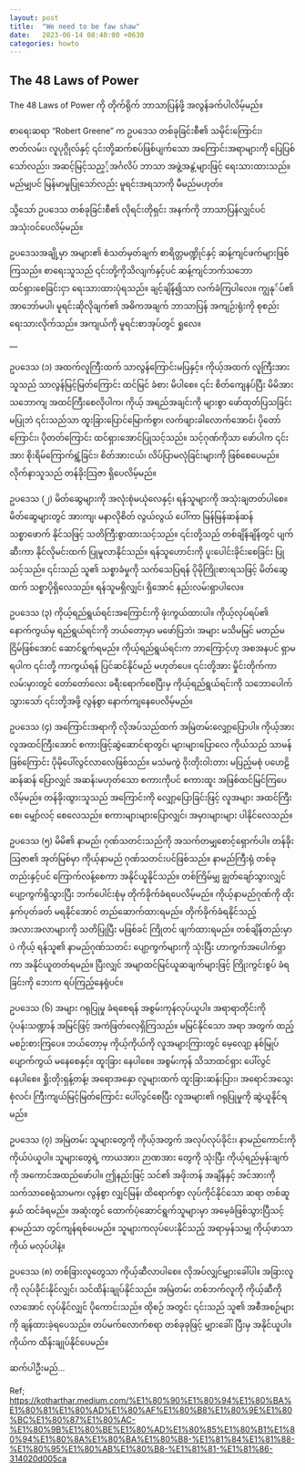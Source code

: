 ```yaml
---
layout: post
title:  "We need to be faw shaw"
date:   2023-06-14 08:40:00 +0630
categories: howto
---
```



## The 48 Laws of Power


The 48 Laws of Power ကို တိုက်ရိုက် ဘာသာပြန်ဖို့ အလွန်ခက်ပါလိမ့်မည်။

စာရေးဆရာ “Robert Greene” က ဥပဒေသ တစ်ခုခြင်းစီ၏ သမိုင်းကြောင်း၊ ဇာတ်လမ်း၊ လူပုဂ္ဂိုလ်နှင့် ၎င်းတို့ဆက်စပ်ဖြစ်ပျက်သော အကြောင်းအရာများကို ပြေပြစ်သော်လည်း၊ အဆင့်မြင့်သည့့်အင်္ဂလိပ် ဘာသာ အဖွဲ့အနွဲ့များဖြင့် ရေးသားထားသည်။ မည်မျှပင် မြန်မာမှုပြုသော်လည်း မူရင်းအရသာကို မီမည်မဟုတ်။

သို့သော် ဥပဒေသ တစ်ခုခြင်းစီ၏ လိုရင်းတိုရှင်း အနက်ကို ဘာသာပြန်လျှင်ပင် အသုံးဝင်ပေလိမ့်မည်။

ဥပဒေသအချို့မှာ အများ၏ စံသတ်မှတ်ချက် စာရိတ္တမဏ္ဍိုင်နှင့် ဆန့်ကျင်ဖက်များဖြစ်ကြသည်။ စာရေးသူသည် ၎င်းတို့ကိုသိလျက်နှင့်ပင် ဆန့်ကျင်ဘက်သဘော ထင်ရှားစေခြင်းငှာ ရေးသားထားပုံရသည်။ ချင့်ချိန်၍သာ လက်ခံကြပါလေ။ ကျွနု်ပ်၏ အာဘော်မပါ၊ မူရင်းဆိုလိုချက်၏ အဓိကအချက် ဘာသာပြန် အကျဉ်းရုံးကို စုစည်းရေးသားလိုက်သည်။ အကျယ်ကို မူရင်းစာအုပ်တွင် ရှုလေ။

—

ဥပဒေသ (၁) အထက်လူကြီးထက် သာလွန်ကြောင်းမပြနှင့်။
ကိုယ့်အထက် လူကြီးအား သူသည် သာလွန်မြင့်မြတ်ကြောင်း ထင်မြင် ခံစား မိပါစေ။ ၎င်း စိတ်ကျေနပ်ပြီး မိမိအား သဘောကျ အထင်ကြီးစေလိုပါက၊ ကိုယ့် အရည်အချင်းကို များစွာ ဖော်ထုတ်ပြသခြင်း မပြုဘဲ ၎င်းသည်သာ ထူးခြားပြောင်မြောက်စွာ၊ လက်ဖျားခါလောက်အောင်၊ ပိုတော်ကြောင်း၊ ပိုတတ်ကြောင်း ထင်ရှားအောင်ပြုသင့်သည်။ သင့်ဂုဏ်ကိုသာ ဖော်ပါက ၎င်းအား စိုးရိမ်ကြောက်ရွံ့ခြင်း၊ စိတ်အားငယ်၊ လိပ်ပြာမလုံခြင်းများကို ဖြစ်စေပေမည်။ လိုက်နာသူသည် တန်ခိုးသြဇာ ရှိပေလိမ့်မည်။

ဥပဒေသ (၂) မိတ်ဆွေများကို အလုံးစုံမယုံလေနှင့်၊ ရန်သူများကို အသုံးချတတ်ပါစေ။
မိတ်ဆွေများတွင် အားကျ၊ မနာလိုစိတ် လွယ်လွယ် ပေါ်ကာ မြန်မြန်ဆန်ဆန် သစ္စာဖောက် နိုင်သဖြင့် သတိကြီးစွာထားသင့်သည်။ ၎င်းတို့သည် တစ်ချိန်ချိန်တွင် ပျက်ဆီးကာ နိုင်လိုမင်းထက် ပြုမူလာနိုင်သည်။ ရန်သူဟောင်းကို ပူးပေါင်းခိုင်းစေခြင်း ပြုသင့်သည်။ ၎င်းသည် သူ၏ သစ္စာခံမှုကို သက်သေပြရန် ပိုမိုကြိုးစားရသဖြင့် မိတ်ဆွေထက် သစ္စာပိုရှိလေသည်။ ရန်သူမရှိလျှင်၊ ရှိအောင် နည်းလမ်းရှာပါလေ။

ဥပဒေသ (၃) ကိုယ့်ရည်ရွယ်ရင်းအကြောင်းကို ဖုံးကွယ်ထားပါ။
ကိုယ့်လုပ်ရပ်၏ နောက်ကွယ်မှ ရည်ရွယ်ရင်းကို ဘယ်တော့မှာ မဖော်ပြဘဲ၊ အများ မသိမမြင် မတည်မငြိမ်ဖြစ်အောင် ဆောင်ရွက်ရမည်။ ကိုယ့်ရည်ရွယ်ရင်းက ဘာကြောင့်ဟု အစအနပင် ရှာမရပါက ၎င်းတို့ ကာကွယ်ရန် ပြင်ဆင်နိုင်မည် မဟုတ်ပေ။ ၎င်းတို့အား မှိုင်းတိုက်ကာ လမ်းမှားတွင် တော်တော်လေး ခရီးရောက်စေပြီးမှ ကိုယ့်ရည်ရွယ်ရင်းကို သဘောပေါက်သွားသော် ၎င်းတို့အဖို့ လွန်စွာ နောက်ကျနေပေလိမ့်မည်။

ဥပဒေသ (၄) အကြောင်းအရာကို လိုအပ်သည်ထက် အမြဲတမ်းလျှော့ပြောပါ။
ကိုယ့်အား လူအထင်ကြီးအောင် စကားဖြင့်ဆွဲဆောင်ရာတွင်၊ များများပြောလေ ကိုယ်သည် သာမန် ဖြစ်ကြောင်း ပိုမိုပေါ်လွင်လာလေဖြစ်သည်။ မသဲမကွဲ ဝိုးတိုးဝါးတား မပြည့်မစုံ ပဟေဠိဆန်ဆန် ပြောလျှင် အဆန်းမဟုတ်သော စကားကိုပင် စကားထူး အဖြစ်ထင်မြင်ကြပေလိမ့်မည်။ တန်ခိုးထွားသူသည် အကြောင်းကို လျှော့ပြောခြင်းဖြင့် လူအများ အထင်ကြီးစေ၊ မျှော်လင့် စေလေသည်။ စကားများများပြောလျှင်၊ အမှားများများ ပါနိုင်လေသည်။

ဥပဒေသ (၅) မိမိ၏ နာမည်၊ ဂုဏ်သတင်းသည်ကို အသက်တမျှစောင့်ရှောက်ပါ။
တန်ခိုး သြဇာ၏ အုတ်မြစ်မှာ ကိုယ့်နာမည် ဂုဏ်သတင်းပင်ဖြစ်သည်။ နာမည်ကြီးရုံ တစ်ခုတည်းနှင့်ပင် ကြောက်လန့်စေကာ အနိုင်ယူနိုင်သည်။ တစ်ကြိမ်မျှ ချွတ်ချော်သွားလျှင် ပျော့ကွက်ရှိသွားပြီး ဘက်ပေါင်းစုံမှ တိုက်ခိုက်ခံရပေလိမ့်မည်။ ကိုယ့်နာမည်ဂုဏ်ကို ထိုးနှက်ပုတ်ခတ် မရနိုင်အောင် တည်ဆောက်ထားရမည်။ တိုက်ခိုက်ခံရနိုင်သည့် အလားအလာများကို သတိပြုပြီး မဖြစ်ခင် ကြိုတင် ဖျက်ထားရမည်။ တစ်ချိန်တည်းမှာပဲ ကိုယ့် ရန်သူ၏ နာမည်ဂုဏ်သတင်း ပျော့ကွက်များကို သုံးပြီး ဟာကွက်အပေါက်ရှာကာ အနိုင်ယူတတ်ရမည်။ ပြီးလျှင် အမျာထင်မြင်ယူဆချက်များဖြင့် ကြိုးကွင်းစွပ် ခံရခြင်းကို ဘေးက ရပ်ကြည့်နေရုံပင်။

ဥပဒေသ (၆) အများ ဂရုပြုမှု ခံရစေရန် အစွမ်းကုန်လုပ်ယူပါ။
အရာရာတိုင်းကို ပုံပန်းသဏ္ဍာန် အမြင်ဖြင့် အကဲဖြတ်လေ့ရှိကြသည်။ မမြင်နိုင်သော အရာ အတွက် ထည့်မစဉ်းစားကြပေ။ ဘယ်တော့မှ ကိုယ့်ကိုယ်ကို လူအများကြားတွင် မေ့လျော့ နစ်မြုပ်ပျောက်ကွယ် မနေစေနှင့်။ ထူးခြား နေပါစေ။ အစွမ်းကုန် သိသာထင်ရှား ပေါ်လွင်နေပါစေ။ ရှိုးတိုးရှန့်တန့်၊ အရောအနှော လူများထက် ထူးခြားဆန်းပြား၊ အရောင်အသွေးစုံလင်၊ ကြီးကျယ်မြင့်မြတ်ကြောင်း ပေါ်လွင်စေပြီး လူအများ၏ ဂရုပြုမှုကို ဆွဲယူနိုင်ရမည်။

ဥပဒေသ (၇) အမြဲတမ်း သူများတွေကို ကိုယ့်အတွက် အလုပ်လုပ်ခိုင်း၊ နာမည်ကောင်းကို ကိုယ်ပဲယူပါ။
သူများတွေရဲ့ ကာယအား၊ ဉာဏအား တွေကို သုံးပြီး ကိုယ့်ရည်မှန်းချက် ကို အကောင်အထည်ဖော်ပါ။ ဤနည်းဖြင့် သင်၏ အဖိုးတန် အချိန်နှင့် အင်အားကို သက်သာစေရုံသာမက၊ လွန်စွာ လျှင်မြန်၊ ထိရောက်စွာ လုပ်ကိုင်နိုင်သော ဆရာ တစ်ဆူနှယ် ထင်ခံရမည်။ အဆုံးတွင် ထောက်ပံ့ဆောင်ရွက်သူများမှာ အမေ့ခံဖြစ်သွားပြီသင့်နာမည်သာ တွင်ကျန်ရစ်ပေမည်။ သူများကလုပ်ပေးနိုင်သည့် အရာမှန်သမျှ ကိုယ့်ဖာသာကိုယ် မလုပ်ပါနဲ့။

ဥပဒေသ (၈) တစ်ခြားလူတွေသာ ကိုယ့်ဆီလာပါစေ။ လိုအပ်လျှင်မျှားခေါ်ပါ။
အခြားလူကို လုပ်ခိုင်းနိုင်လျှင်၊ သင်ထိန်းချုပ်နိုင်သည်။ အမြဲတမ်း တစ်ဘက်လူကို ကိုယ့်ဆီကို လာအောင် လုပ်နိုင်လျှင် ပိုကောင်းသည်။ ထိုစဉ် အတွင်း ၎င်းသည် သူ၏ အစီအစဉ်များကို ချန်ထားခဲ့ရပေသည်။ တပ်မက်လောက်စရာ တစ်ခုခုဖြင့် မျှားခေါ်၊ ပြီးမှ အနိုင်ယူပါ။ ကိုယ်က ထိန်းချုပ်နိုင်ပေမည်။

ဆက်ပါဦးမည်...

Ref; https://kotharthar.medium.com/%E1%80%90%E1%80%94%E1%80%BA%E1%80%81%E1%80%AD%E1%80%AF%E1%80%B8%E1%80%9E%E1%80%BC%E1%80%87%E1%80%AC-%E1%80%9B%E1%80%BE%E1%80%AD%E1%80%85%E1%80%B1%E1%80%94%E1%80%8A%E1%80%BA%E1%80%B8-%E1%81%84%E1%81%88-%E1%80%95%E1%80%AB%E1%80%B8-%E1%81%81-%E1%81%86-314020d005ca
